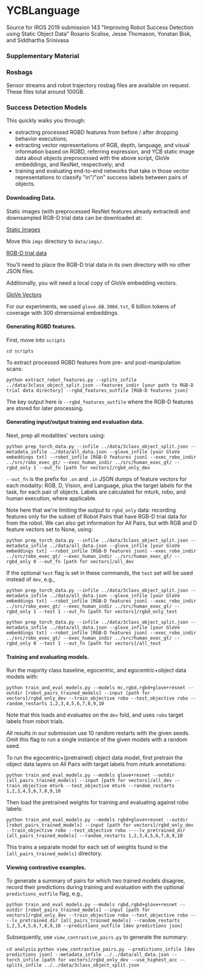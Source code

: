 # YCBLanguage

Source for IROS 2019 submission 143
"Improving Robot Success Detection using Static Object Data"
Rosario Scalise, Jesse Thomason, Yonatan Bisk, and Siddhartha Srinivasa

### Supplementary Material

### Rosbags

Sensor streams and robot trajectory rosbag files are available on request. These files total around 100GB.

### Success Detection Models

This quickly walks you through: 
- extracting processed RGBD features from before / after dropping behavior executions;
- extracting vector representations of RGB, depth, language, and visual information based on RGBD, referring expression, and YCB static image data about objects preprocessed with the above script, GloVe embeddings, and ResNet, respectively; and
- training and evaluating end-to-end networks that take in those vector representations to classify "in"/"on" success labels between pairs of objects.

#### Downloading Data.

Static images (with preprocessed ResNet features already extracted) and downsampled RGB-D trial data can be downloaded at:

[Static Images](https://drive.google.com/open?id=1agZgomkPywxQCp91Usx1gqEdfpIMCr0L)

Move this `imgs` directory to `data/imgs/`.

[RGB-D trial data](https://drive.google.com/open?id=1kK2Zj7NZ_IDtSO0MlbIs2ux1Vx0vKh3i)

You'll need to place the RGB-D trial data in its own directory with no other JSON files.

Additionally, you will need a local copy of GloVe embedding vectors.

[GloVe Vectors](http://nlp.stanford.edu/data/glove.6B.zip)

For our experiments, we used `glove.6B.300d.txt`, 6 billion tokens of coverage with 300 dimensional embeddings.


#### Generating RGBD features.

First, move into `scripts`

`cd scripts`

To extract processed RGBD features from pre- and post-manipulation scans:

`python extract_robot_features.py --splits_infile ../data/3class_object_split.json --features_indir [your path to RGB-D trial data directory] --rgbd_features_outfile [RGB-D features json]`

The key output here is `--rgbd_features_outfile` where the RGB-D features are stored for later processing.

#### Generating input/output training and evaluation data.

Next, prep all modalities' vectors using:

`python prep_torch_data.py --infile ../data/3class_object_split.json --metadata_infile ../data/all_data.json --glove_infile [your GloVe embeddings txt] --robot_infile [RGB-D features json] --exec_robo_indir ../src/robo_exec_gt/ --exec_human_indir ../src/human_exec_gt/ --rgbd_only 1 --out_fn [path for vectors]/rgbd_only_dev`

`--out_fn` is the prefix for `.on` and `.in` JSON dumps of feature vectors for each modality: RGB, D, Vision, and Language, plus the target labels for the task, for each pair of objects. Labels are calculated for mturk, robo, and human execution, where applicable.

Note here that we're limiting the output to `rgbd_only` data: recording features only for the subset of Robot Pairs that have RGB-D trial data for from the robot. We can also get information for All Pairs, but with RGB and D feature vectors set to None, using:

`python prep_torch_data.py --infile ../data/3class_object_split.json --metadata_infile ../data/all_data.json --glove_infile [your GloVe embeddings txt] --robot_infile [RGB-D features json] --exec_robo_indir ../src/robo_exec_gt/ --exec_human_indir ../src/human_exec_gt/ --rgbd_only 0 --out_fn [path for vectors]/all_dev`

If the optional `test` flag is set in these commands, the `test` set will be used instead of `dev`, e.g.,

`python prep_torch_data.py --infile ../data/3class_object_split.json --metadata_infile ../data/all_data.json --glove_infile [your GloVe embeddings txt] --robot_infile [RGB-D features json] --exec_robo_indir ../src/robo_exec_gt/ --exec_human_indir ../src/human_exec_gt/ --rgbd_only 1 --test 1 --out_fn [path for vectors]/rgbd_only_test`

`python prep_torch_data.py --infile ../data/3class_object_split.json --metadata_infile ../data/all_data.json --glove_infile [your GloVe embeddings txt] --robot_infile [RGB-D features json] --exec_robo_indir ../src/robo_exec_gt/ --exec_human_indir ../src/human_exec_gt/ --rgbd_only 0 --test 1 --out_fn [path for vectors]/all_test`

#### Training and evaluating models.

Run the majority class baseline, egocentric, and egocentric+object data models with:

`python train_and_eval_models.py --models mc,rgbd,rgbd+glove+resnet --outdir [robot_pairs_trained_models] --input [path for vectors]/rgbd_only_dev --train_objective robo --test_objective robo --random_restarts 1,2,3,4,5,6,7,8,9,10`

Note that this loads and evaluates on the `dev` fold, and uses `robo` target labels from robot trials.

All results in our submission use 10 random restarts with the given seeds. Omit this flag to run a single instance of the given models with a random seed.

To run the egocentric+(pretrained) object data model, first pretrain the object data layers on All Pairs with target labels from mturk annotations:

`python train_and_eval_models.py --models glove+resnet --outdir [all_pairs_trained_models] --input [path for vectors]/all_dev --train_objective mturk --test_objective mturk --random_restarts 1,2,3,4,5,6,7,8,9,10`

Then load the pretrained weights for training and evaluating against robo labels:

`python train_and_eval_models.py --models rgbd+glove+resnet --outdir [robot_pairs_trained_models] --input [path for vectors]/rgbd_only_dev --train_objective robo --test_objective robo ----lv_pretrained_dir [all_pairs_trained_models] --random_restarts 1,2,3,4,5,6,7,8,9,10`

This trains a separate model for each set of weights found in the `[all_pairs_trained_models]` directory.

#### Viewing contrastive examples.

To generate a summary of pairs for which two trained models disagree, record their predictions during training and evaluation with the optional `predictions_outfile` flag, e.g.,

`python train_and_eval_models.py --models rgbd,rgbd+glove+resnet --outdir [robot_pairs_trained_models] --input [path for vectors]/rgbd_only_dev --train_objective robo --test_objective robo ----lv_pretrained_dir [all_pairs_trained_models] --random_restarts 1,2,3,4,5,6,7,8,9,10 --predictions_outfile [dev predictions json]`

Subsequently, use `view_contrastive_pairs.py` to generate the summary:

`cd analysis`
`python view_contrastive_pairs.py --predictions_infile [dev predictions json] --metadata_infile ../../data/all_data.json --torch_infile [path for vectors]/rgbd_only_dev --use_highest_acc --splits_infile ../../data/3class_object_split.json`
